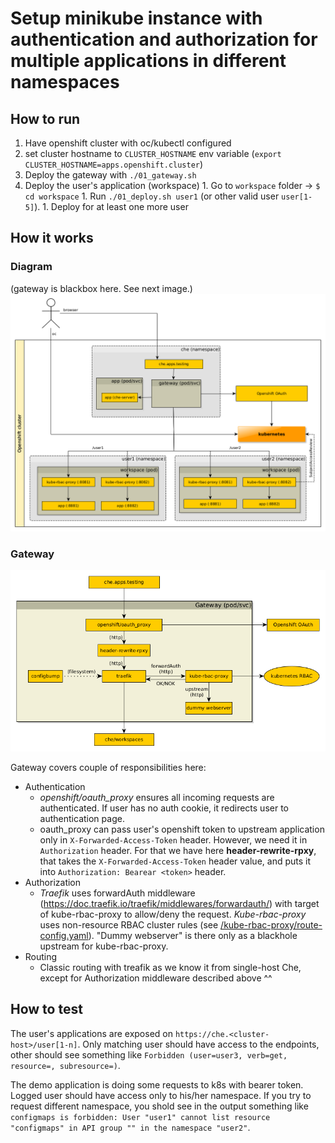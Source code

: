 # Setup minikube instance with authentication and authorization for multiple applications in different namespaces

## How to run
  1. Have openshift cluster with oc/kubectl configured
  2. set cluster hostname  to `CLUSTER_HOSTNAME` env variable (`export CLUSTER_HOSTNAME=apps.openshift.cluster`)
  2. Deploy the gateway with `./01_gateway.sh`
  3. Deploy the user's application (workspace)
    1. Go to `workspace` folder -> `$ cd workspace`
    1. Run `./01_deploy.sh user1` (or other valid user `user[1-5]`).
    1. Deploy for at least one more user

## How it works

### Diagram
(gateway is blackbox here. See next image.)
![Diagram](diagram.png)

### Gateway
![Gateway](gateway.png)

Gateway covers couple of responsibilities here:
  - Authentication
    - _openshift/oauth_proxy_ ensures all incoming requests are authenticated. If user has no auth cookie, it redirects user to authentication page.
    - oauth_proxy can pass user's openshift token to upstream application only in `X-Forwarded-Access-Token` header. However, we need it in `Authorization` header. For that we have here __header-rewrite-rpxy__, that takes the `X-Forwarded-Access-Token` header value, and puts it into `Authorization: Bearear <token>` header.
  - Authorization
    - _Traefik_ uses forwardAuth middleware (https://doc.traefik.io/traefik/middlewares/forwardauth/) with target of kube-rbac-proxy to allow/deny the request. _Kube-rbac-proxy_ uses non-resource RBAC cluster rules (see [/kube-rbac-proxy/route-config.yaml](../kube-rbac-proxy/route-config.yaml#L54)). "Dummy webserver" is there only as a blackhole upstream for kube-rbac-proxy.
  - Routing
    - Classic routing with treafik as we know it from single-host Che, except for Authorization middleware described above ^^


## How to test
The user's applications are exposed on `https://che.<cluster-host>/user[1-n]`. Only matching user should have access to the endpoints, other should see something like `Forbidden (user=user3, verb=get, resource=, subresource=)`.

The demo application is doing some requests to k8s with bearer token. Logged user should have access only to his/her namespace. If you try to request different namespace, you shold see in the output something like `configmaps is forbidden: User "user1" cannot list resource "configmaps" in API group "" in the namespace "user2"`.
